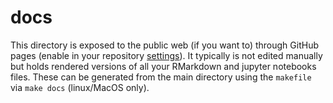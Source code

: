 # docs

This directory is exposed to the public web (if you want to) through GitHub pages (enable in your repository [settings](/settings)). It typically is not edited manually but holds rendered versions of all your RMarkdown and jupyter notebooks files. These can be generated from the main directory using the `makefile` via `make docs` (linux/MacOS only).